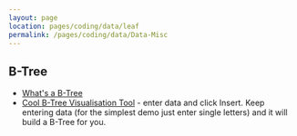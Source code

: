 ```yaml
---
layout: page
location: pages/coding/data/leaf
permalink: /pages/coding/data/Data-Misc
---
```


## B-Tree

- [What's a B-Tree]()
- [Cool B-Tree Visualisation Tool](https://www.cs.usfca.edu/~galles/visualization/BTree.html) - enter data and click Insert. Keep entering data (for the simplest demo just enter single letters) and it will build a B-Tree for you.